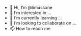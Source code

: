 - 👋 Hi, I’m @limassane    
- 👀 I’m interested in ... 
- 🌱 I’m currently learning ... 
- 💞️ I’m looking to collaborate on ...    
- 📫 How to reach me    

<!---
limassane/limassane is a ✨ special ✨ repository because its `README.md` (this file) appears on your GitHub profile.
You can click the Preview link to take a look at your changes.
--->
